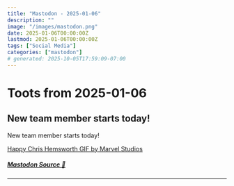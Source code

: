 ```yaml
---
title: "Mastodon - 2025-01-06"
description: ""
image: "/images/mastodon.png"
date: 2025-01-06T00:00:00Z
lastmod: 2025-01-06T00:00:00Z
tags: ["Social Media"]
categories: ["mastodon"]
# generated: 2025-10-05T17:59:09-07:00
---
```


# Toots from 2025-01-06

## New team member starts today!

New team member starts today!

[Happy Chris Hemsworth GIF by Marvel Studios](/mastodon/media/0f2ae76323398815.mp4)

##### [Mastodon Source 🐘](https://hachyderm.io/@mweagle/113782634510288458)

---

